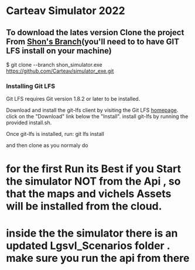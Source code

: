 # Carteav Simulator 2022 

## To download the lates version Clone the project From [Shon's Branch](../../tree/shon_simulator.exe)(you'll need to to have GIT LFS install on your machine)
 $ git clone --branch shon_simulator.exe https://github.com/Carteav/simulator_exe.git 
 
### Installing Git LFS
Git LFS requires Git version 1.8.2 or later to be installed.

Download and install the git-lfs client by visiting the Git LFS [homepage](https://git-lfs.github.com/). click on the "Download" link below the "Install".
install git-lfs by running the provided install.sh.

Once git-lfs is installed, run:
git lfs install

and then clone as you normaly do 

# for the first Run its Best if you Start the simulator NOT from the Api , so that the maps and vichels Assets will be installed from the cloud.
# inside the the simulator there is an updated Lgsvl_Scenarios folder . make sure you run the api from there   
